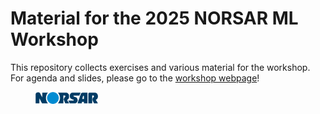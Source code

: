 # Material for the 2025 NORSAR ML Workshop

This repository collects exercises and various material for the workshop. For
agenda and slides, please go to the [workshop webpage](https://smaeland.github.io/norsar-ml-workshop/)!

<figure>
    <img src="NORSAR-main-logo-RGB.png" width="100">
</figure>
